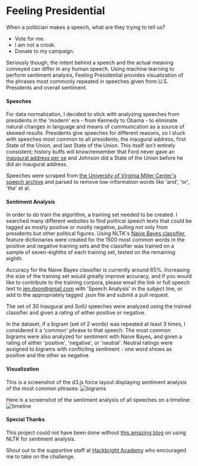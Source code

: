 # Feeling Presidential

When a politician makes a speech, what are they trying to tell us? 

  - Vote for me.
  - I am not a crook.
  - Donate to my campaign.

Seriously though, the intent behind a speech and the actual meaning conveyed can differ in any human speech. Using machine learning to perform sentiment analysis, Feeling Presidential provides visualization of the phrases most commonly repeated in speeches given from U.S. Presidents and overall sentiment.

#### Speeches
For data normalization, I decided to stick with analyzing speeches from presidents in the 'modern' era - from Kennedy to Obama - to eliminate natural changes in language and means of communication as a source of skewed results. Presidents give speeches for different reasons, so I stuck with speeches most common to all presidents; the inaugural address, first State of the Union, and last State of the Union. This itself isn't entirely consistent; history buffs will know/remember that Ford never gave an [inaugural address per se](http://millercenter.org/president/ford/speeches/speech-3390) and Johnson did a State of the Union before he did an inaugural address.

Speeches were scraped from [the University of Virginia Miller Center's speech archive](http://millercenter.org/president/speeches) and parsed to remove low-information words like 'and', 'or', 'the' et al.

#### Sentiment Analysis
In order to do train the algorithm, a training set needed to be created. I searched many different websites to find political speech texts that could be tagged as mostly positive or mostly negative, pulling not only from presidents but other political figures. Using NLTK's [Naive Bayes classifier](https://en.wikipedia.org/wiki/Naive_Bayes_classifier), feature dictionaries were created for the 1500 most common words in the positive and negative training sets and the classifier was trained on a sample of seven-eighths of each training set, tested on the remaining eighth.

Accuracy for the Naive Bayes classifier is currently around 65%. Increasing the size of the training set would greatly improve accuracy, and if you would like to contribute to the training corpora, please email the link or full speech text to jen.dxon@gmail.com with 'Speech Analysis' in the subject line, or add to the appropriately tagged .json file and submit a pull request.

The set of 30 Inaugural and SotU speeches were analyzed using the trained classifier and given a rating of either positive or negative. 

In the dataset, if a bigram (set of 2 words) was repeated at least 3 times, I considered it a 'common' phrase to that speech. The most common bigrams were also analyzed for sentiment with Naive Bayes, and given a rating of either 'positive', 'negative', or 'neutral'. Neutral ratings were assigned to bigrams with conflicting sentiment - one word shows as positive and the other as negative.

#### Visualization

This is a screenshot of the d3.js force layout displaying sentiment analysis of the most common phrases:
![bigrams](https://cloud.githubusercontent.com/assets/12589761/18492967/ffec32ee-79c2-11e6-9e71-953f7d8dd81b.png)

Here is a screenshot of the sentiment analysis of all speeches on a timeline:
![timeline](https://cloud.githubusercontent.com/assets/12589761/18492994/2184ed38-79c3-11e6-8b8e-93ae2ce4f346.png)

#### Special Thanks
This project could not have been done without [this amazing blog](http://streamhacker.com/2010/05/10/text-classification-sentiment-analysis-naive-bayes-classifier/) on using NLTK for sentiment analysis. 

Shout out to the supportive staff at [Hackbright Academy](https://hackbrightacademy.com/) who encouraged me to take on the challenge.

